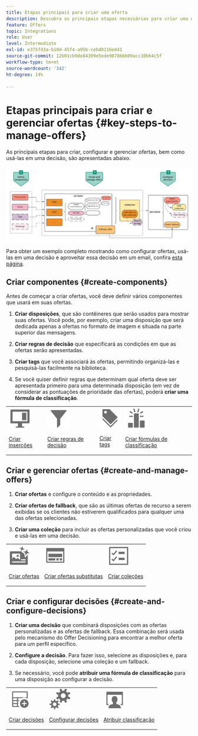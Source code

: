 ```yaml
---
title: Etapas principais para criar uma oferta
description: Descubra as principais etapas necessárias para criar uma oferta
feature: Offers
topic: Integrations
role: User
level: Intermediate
exl-id: e375fd3a-b10d-45f4-a95b-ceb48116e841
source-git-commit: 12b01cb9de84399e5ede987866609acc10b64c5f
workflow-type: tm+mt
source-wordcount: '342'
ht-degree: 14%

---
```


# Etapas principais para criar e gerenciar ofertas {#key-steps-to-manage-offers}

As principais etapas para criar, configurar e gerenciar ofertas, bem como usá-las em uma decisão, são apresentadas abaixo.

![](../assets/offer-create-manage-process.png)

Para obter um exemplo completo mostrando como configurar ofertas, usá-las em uma decisão e aproveitar essa decisão em um email, confira [esta página](../offers-e2e.md).

## Criar componentes {#create-components}

Antes de começar a criar ofertas, você deve definir vários componentes que usará em suas ofertas.

1. **Criar disposições**, que são contêineres que serão usados para mostrar suas ofertas. Você pode, por exemplo, criar uma disposição que será dedicada apenas a ofertas no formato de imagem e situada na parte superior das mensagens.

1. **Criar regras de decisão** que especificará as condições em que as ofertas serão apresentadas.

1. **Criar tags** que você associará às ofertas, permitindo organizá-las e pesquisá-las facilmente na biblioteca.

1. Se você quiser definir regras que determinam qual oferta deve ser apresentada primeiro para uma determinada disposição (em vez de considerar as pontuações de prioridade das ofertas), poderá **criar uma fórmula de classificação**.

<table>
<tr>
<td><img src="../../assets/do-not-localize/icon-placement.svg" width="60px"><p><a href="../offer-library/creating-placements.md">Criar inserções</a></p></td>
<td><img src="../../assets/do-not-localize/icon-rules.svg" width="60px"><p><a href="../offer-library/creating-decision-rules.md">Criar regras de decisão</a></p></td>
<td><img src="../../assets/do-not-localize/icon-tags.svg" width="60px"><p><a href="../offer-library/creating-tags.md">Criar tags</a></p></td>
<td><img src="../../assets/do-not-localize/icon-ranking.svg" width="60px"><p><a href="../ranking/create-ranking-formulas.md">Criar fórmulas de classificação</a></p></td>
</table>

## Criar e gerenciar ofertas {#create-and-manage-offers}

1. **Criar ofertas** e configure o conteúdo e as propriedades.

1. **Criar ofertas de fallback**, que são as últimas ofertas de recurso a serem exibidas se os clientes não estiverem qualificados para qualquer uma das ofertas selecionadas.

1. **Criar uma coleção** para incluir as ofertas personalizadas que você criou e usá-las em uma decisão.

<table>
<tr>
<td><img src="../../assets/do-not-localize/icon-offer.svg" width="60px"><p><a href="../offer-library/creating-personalized-offers.md">Criar ofertas</a></p></td>
<td><img src="../../assets/do-not-localize/icon-fallback.svg" width="60px"><p><a href="../offer-library/creating-fallback-offers.md">Criar ofertas substitutas</a></p></td>
<td><img src="../../assets/do-not-localize/icon-collection.svg" width="60px"><p><a href="../offer-library/creating-collections.md">Criar coleções</a></p></td></tr>
</table>

## Criar e configurar decisões {#create-and-configure-decisions}

1. **Criar uma decisão** que combinará disposições com as ofertas personalizadas e as ofertas de fallback. Essa combinação será usada pelo mecanismo do Offer Decisioning para encontrar a melhor oferta para um perfil específico.

1. **Configure a decisão**. Para fazer isso, selecione as disposições e, para cada disposição, selecione uma coleção e um fallback.

1. Se necessário, você pode **atribuir uma fórmula de classificação** para uma disposição ao configurar a decisão.

<table>
<tr>
<td><img src="../../assets/do-not-localize/icon-decision.svg" width="60px"><p><a href="../offer-activities/create-offer-activities.md">Criar decisões</a></p></td>
<td><img src="../../assets/do-not-localize/icon-configure-decision.svg" width="60px"><p><a href="../offer-activities/create-offer-activities.md#add-offers">Configurar decisões</a></p></td>
<td><img src="../../assets/do-not-localize/icon-assign-ranking.svg" width="60px"><p><a href="../offer-activities/configure-offer-selection.md#assign-ranking-formula">Atribuir classificação</a></p></td>
</tr>
</table>
